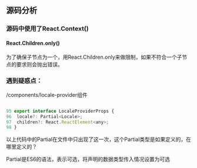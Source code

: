 ## 源码分析

### 源码中使用了React.Context()

#### React.Children.only()
为了确保子节点为一个，用React.Children.only来做限制，如果不符合一个子节点的要求则会抛出错误。

### 遇到疑惑点：
/components/locale-provider组件
```javascript

95 export interface LocaleProviderProps {
96  locale?: Partial<Locale>;
97  children?: React.ReactElement<any>;
98 }
```

以上代码中的Partial在文件中只出现了这一次，这个Partial类型是如果定义的，在哪里定义的？

Partial是ES6的语法，表示可选，将声明的数据类型传入情况设置为可选

